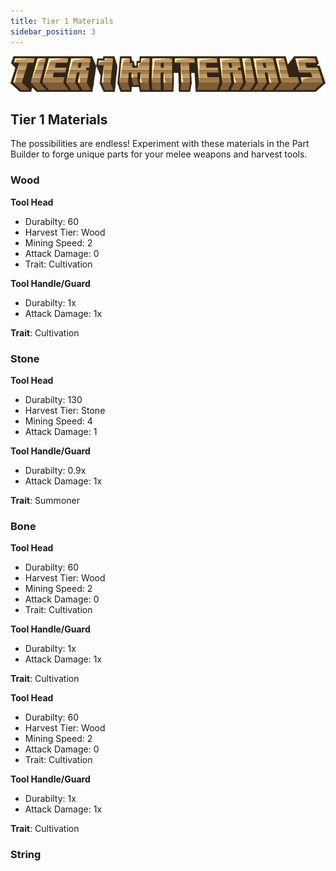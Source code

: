 ```yaml
---
title: Tier 1 Materials
sidebar_position: 3
---
```


![Tier 1 Materials](../_assets/images/tinkers-tier_1_materials.png)

## Tier 1 Materials

The possibilities are endless! Experiment with these materials in the Part Builder to forge unique parts for your melee weapons and harvest tools.

### <p style="#935116">Wood</p>

**Tool Head**
- Durabilty: 60
- Harvest Tier: Wood
- Mining Speed: 2
- Attack Damage: 0
- Trait: Cultivation

**Tool Handle/Guard**
- Durabilty: 1x
- Attack Damage: 1x

**Trait**: Cultivation

### Stone

**Tool Head**
- Durabilty: 130
- Harvest Tier: Stone
- Mining Speed: 4
- Attack Damage: 1

**Tool Handle/Guard**
- Durabilty: 0.9x
- Attack Damage: 1x

**Trait**: Summoner

### Bone

**Tool Head**
- Durabilty: 60
- Harvest Tier: Wood
- Mining Speed: 2
- Attack Damage: 0
- Trait: Cultivation

**Tool Handle/Guard**
- Durabilty: 1x
- Attack Damage: 1x

**Trait**: Cultivation

**Tool Head**
- Durabilty: 60
- Harvest Tier: Wood
- Mining Speed: 2
- Attack Damage: 0
- Trait: Cultivation

**Tool Handle/Guard**
- Durabilty: 1x
- Attack Damage: 1x

**Trait**: Cultivation

### String

